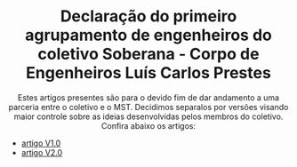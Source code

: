 <h1 align=center> Declaração do primeiro agrupamento de engenheiros do coletivo Soberana - Corpo de Engenheiros Luís Carlos Prestes </h1>

<p align=center> Estes artigos presentes são para o devido fim de dar andamento a uma parceria entre o coletivo e o MST. Decidimos separalos por versões visando maior controle sobre as ideias desenvolvidas pelos membros do coletivo. Confira abaixo os artigos: </p>

* [artigo V1.0](https://github.com/EngenhariaComunista/Declaracao-do-primeiro-agrupamento-de-engenheiros-do-coletivo-Soberana/releases/tag/v0.5-beta)
* [artigo V2.0](https://github.com/EngenhariaComunista/Declaracao-do-primeiro-agrupamento-de-engenheiros-do-coletivo-Soberana/releases/tag/v2.0-beta)
